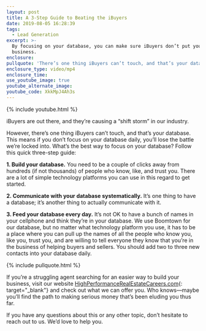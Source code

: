 ```yaml
---
layout: post
title: A 3-Step Guide to Beating the iBuyers
date: 2019-08-05 16:28:39
tags:
  - Lead Generation
excerpt: >-
  By focusing on your database, you can make sure iBuyers don’t put you out of
  business.
enclosure:
pullquote: 'There’s one thing iBuyers can’t touch, and that’s your database.'
enclosure_type: video/mp4
enclosure_time:
use_youtube_image: true
youtube_alternate_image:
youtube_code: XkkMpJ4Ah3s
---
```


{% include youtube.html %}

iBuyers are out there, and they’re causing a “shift storm” in our industry.&nbsp;

However, there’s one thing iBuyers can’t touch, and that’s your database. This means if you don’t focus on your database daily, you’ll lose the battle we’re locked into. What’s the best way to focus on your database? Follow this quick three-step guide:

**1\. Build your database.** You need to be a couple of clicks away from hundreds (if not thousands) of people who know, like, and trust you. There are a lot of simple technology platforms you can use in this regard to get started.&nbsp;

**2\. Communicate with your database systematically.** It’s one thing to have a database; it’s another thing to actually communicate with it.&nbsp;

**3\. Feed your database every day.** It’s not OK to have a bunch of names in your cellphone and think they’re in your database. We use Boomtown for our database, but no matter what technology platform you use, it has to be a place where you can pull up the names of all the people who know you, like you, trust you, and are willing to tell everyone they know that you’re in the business of helping buyers and sellers. You should add two to three new contacts into your database daily.&nbsp;

{% include pullquote.html %}

If you’re a struggling agent searching for an easier way to build your business, visit our website [HighPerformanceRealEstateCareers.com](https://highperformancerealestate.com/careers/){: target="_blank"} and check out what we can offer you. Who knows—maybe you’ll find the path to making serious money that’s been eluding you thus far.&nbsp;

If you have any questions about this or any other topic, don’t hesitate to reach out to us. We’d love to help you.&nbsp;<br>&nbsp;